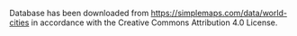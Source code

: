 Database has been downloaded from https://simplemaps.com/data/world-cities in accordance with the Creative Commons Attribution 4.0 License.